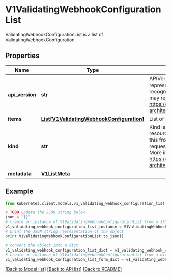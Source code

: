 # V1ValidatingWebhookConfigurationList

ValidatingWebhookConfigurationList is a list of ValidatingWebhookConfiguration.

## Properties
Name | Type | Description | Notes
------------ | ------------- | ------------- | -------------
**api_version** | **str** | APIVersion defines the versioned schema of this representation of an object. Servers should convert recognized schemas to the latest internal value, and may reject unrecognized values. More info: https://git.k8s.io/community/contributors/devel/sig-architecture/api-conventions.md#resources | [optional] 
**items** | [**List[V1ValidatingWebhookConfiguration]**](V1ValidatingWebhookConfiguration.md) | List of ValidatingWebhookConfiguration. | 
**kind** | **str** | Kind is a string value representing the REST resource this object represents. Servers may infer this from the endpoint the kubernetes.client submits requests to. Cannot be updated. In CamelCase. More info: https://git.k8s.io/community/contributors/devel/sig-architecture/api-conventions.md#types-kinds | [optional] 
**metadata** | [**V1ListMeta**](V1ListMeta.md) |  | [optional] 

## Example

```python
from kubernetes.client.models.v1_validating_webhook_configuration_list import V1ValidatingWebhookConfigurationList

# TODO update the JSON string below
json = "{}"
# create an instance of V1ValidatingWebhookConfigurationList from a JSON string
v1_validating_webhook_configuration_list_instance = V1ValidatingWebhookConfigurationList.from_json(json)
# print the JSON string representation of the object
print V1ValidatingWebhookConfigurationList.to_json()

# convert the object into a dict
v1_validating_webhook_configuration_list_dict = v1_validating_webhook_configuration_list_instance.to_dict()
# create an instance of V1ValidatingWebhookConfigurationList from a dict
v1_validating_webhook_configuration_list_form_dict = v1_validating_webhook_configuration_list.from_dict(v1_validating_webhook_configuration_list_dict)
```
[[Back to Model list]](../README.md#documentation-for-models) [[Back to API list]](../README.md#documentation-for-api-endpoints) [[Back to README]](../README.md)


